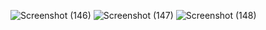 

![Screenshot (146)](https://github.com/attililalithadevi/QR-Code-Scanner-Generator----Android-App/assets/134282048/5a714225-369a-4ed3-bbb9-2ae6cd529e97)
![Screenshot (147)](https://github.com/attililalithadevi/QR-Code-Scanner-Generator----Android-App/assets/134282048/22a655dd-fe0d-4d06-8852-1c4b1734bc6d)
![Screenshot (148)](https://github.com/attililalithadevi/QR-Code-Scanner-Generator----Android-App/assets/134282048/7b546584-dcc3-4181-98ea-53eb089909f8)
